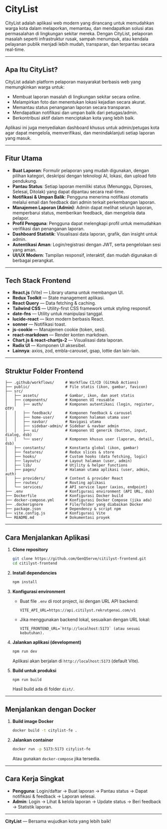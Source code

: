 # CityList

CityList adalah aplikasi web modern yang dirancang untuk memudahkan warga kota dalam melaporkan, memantau, dan mendapatkan solusi atas permasalahan di lingkungan sekitar mereka. Dengan CityList, pelaporan masalah seperti infrastruktur rusak, sampah menumpuk, atau kendala pelayanan publik menjadi lebih mudah, transparan, dan terpantau secara real-time.

---

## Apa Itu CityList?

CityList adalah platform pelaporan masyarakat berbasis web yang memungkinkan warga untuk:

- Membuat laporan masalah di lingkungan sekitar secara online.
- Melampirkan foto dan menentukan lokasi kejadian secara akurat.
- Memantau status penanganan laporan secara transparan.
- Mendapatkan notifikasi dan umpan balik dari petugas/admin.
- Berkontribusi aktif dalam menciptakan kota yang lebih baik.

Aplikasi ini juga menyediakan dashboard khusus untuk admin/petugas kota agar dapat mengelola, memverifikasi, dan menindaklanjuti setiap laporan yang masuk.

---

## Fitur Utama

- **Buat Laporan**: Formulir pelaporan yang mudah digunakan, dengan pilihan kategori, deskripsi dengan teknologi AI, lokasi, dan upload foto pendukung.
- **Pantau Status**: Setiap laporan memiliki status (Menunggu, Diproses, Selesai, Ditolak) yang dapat dipantau secara real-time.
- **Notifikasi & Umpan Balik**: Pengguna menerima notifikasi otomatis melalui email dan feedback dari admin terkait perkembangan laporan.
- **Manajemen Laporan (Admin)**: Admin dapat melihat seluruh laporan, memperbarui status, memberikan feedback, dan mengelola data pelapor.
- **Profil Pengguna**: Pengguna dapat melengkapi profil untuk memudahkan verifikasi dan penanganan laporan.
- **Dashboard Statistik**: Visualisasi data laporan, grafik, dan insight untuk admin.
- **Autentikasi Aman**: Login/registrasi dengan JWT, serta pengelolaan sesi yang aman.
- **UI/UX Modern**: Tampilan responsif, interaktif, dan mudah digunakan di berbagai perangkat.

---

## Tech Stack Frontend

- **React.js** (Vite) — Library utama untuk membangun UI.
- **Redux Toolkit** — State management aplikasi.
- **React Query** — Data fetching & caching.
- **Tailwind CSS** — Utility-first CSS framework untuk styling responsif.
- **date-fns** — Utility untuk manipulasi tanggal.
- **lucide-react** — Ikon modern berbasis React.
- **sonner** — Notifikasi toast.
- **js-cookie** — Manajemen cookie (token, sesi).
- **react-markdown** — Render konten markdown.
- **Chart.js & react-chartjs-2** — Visualisasi data laporan.
- **Radix UI** — Komponen UI aksesibel.
- **Lainnya**: axios, zod, embla-carousel, gsap, lottie dan lain-lain.

---

## Struktur Folder Frontend

```
├── .github/workflows/     # Workflow CI/CD (GitHub Actions)
├── public/                # File statis (ikon, gambar, favicon)
├── src/
│   ├── assets/            # Gambar, ikon, dan aset statis
│   ├── components/        # Komponen UI reusable
│   │   ├── auth/          # Komponen autentikasi (login, register, OTP)
│   │   ├── feedback/      # Komponen feedback & carousel
│   │   ├── home-user/     # Komponen halaman utama user
│   │   ├── navbar/        # Navigasi utama
│   │   ├── sidebar-admin/ # Sidebar & navbar admin
│   │   ├── ui/            # Komponen UI generik (button, input, dialog, dsb)
│   │   └── user/          # Komponen khusus user (laporan, detail, dsb)
│   ├── constants/         # Konstanta global (ikon, gambar)
│   ├── features/          # Redux slices & store
│   ├── hooks/             # Custom hooks (data fetching, logic)
│   ├── layouts/           # Layout halaman (user, admin)
│   ├── lib/               # Utility & helper functions
│   ├── pages/             # Halaman utama aplikasi (user, admin, auth)
│   ├── providers/         # Context & provider React
│   ├── routes/            # Routing aplikasi
│   └── services/          # API service layer (axios, endpoint)
├── .env                   # Konfigurasi environment (API URL, dsb)
├── Dockerfile             # Konfigurasi Docker build
├── docker-compose.yml     # Konfigurasi Docker Compose (jika ada)
├── .dockerignore          # File/folder yang diabaikan Docker
├── package.json           # Dependency & script npm
├── vite.config.js         # Konfigurasi Vite
└── README.md              # Dokumentasi proyek
```

---

## Cara Menjalankan Aplikasi

1. **Clone repository**

   ```sh
   git clone https://github.com/GenQServe/citilyst-frontend.git
   cd citilyst-frontend
   ```

2. **Install dependencies**

   ```sh
   npm install
   ```

3. **Konfigurasi environment**

   - Buat file `.env` di root project, isi dengan URL API backend:

     ```env
     VITE_API_URL=https://api.citilyst.rekrutgenai.com/v1
     ```

   - Jika menggunakan backend lokal, sesuaikan dengan URL lokal:

     ```env
     VITE_FRONTEND_URL=`http://localhost:5173` (atau sesuai kebutuhan).
     ```

4. **Jalankan aplikasi (development)**

   ```sh
   npm run dev
   ```

   Aplikasi akan berjalan di `http://localhost:5173` (default Vite).

5. **Build untuk produksi**

   ```sh
   npm run build
   ```

   Hasil build ada di folder `dist/`.

---

## Menjalankan dengan Docker

1. **Build image Docker**

   ```sh
   docker build -t citylist-fe .
   ```

2. **Jalankan container**

   ```sh
   docker run -p 5173:5173 citylist-fe
   ```

   Atau gunakan `docker-compose` jika tersedia.

---

## Cara Kerja Singkat

- **Pengguna**: Login/daftar → Buat laporan → Pantau status → Dapat notifikasi & feedback → Laporan selesai.
- **Admin**: Login → Lihat & kelola laporan → Update status → Beri feedback → Statistik laporan.

---

**CityList** — Bersama wujudkan kota yang lebih baik!
